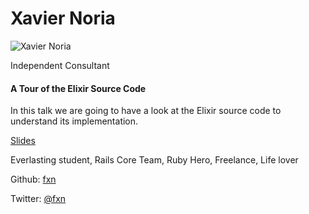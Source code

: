 # Xavier Noria

![Xavier Noria](http://s3.amazonaws.com/esl-conf-stg/media/files/000/000/863/thumbnail/xavier.jpg?1516875182)

Independent Consultant

#### A Tour of the Elixir Source Code

In this talk we are going to have a look at the Elixir source code to understand its implementation.

[Slides](http://s3.amazonaws.com/esl-conf-stg/media/files/000/000/733/original/Xavier_Noria_-_A_tour_of_the_elixir_source_code.pdf?1505918024)

Everlasting student, Rails Core Team, Ruby Hero, Freelance, Life lover

Github: [fxn](https://github.com/fxn)

Twitter: [@fxn](https://twitter.com/fxn)

